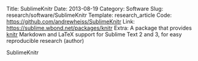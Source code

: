 Title: SublimeKnitr
Date: 2013-08-19
Category: Software
Slug: research/software/SublimeKnitr
Template: research_article
Code: https://github.com/andrewheiss/SublimeKnitr
Link: https://sublime.wbond.net/packages/knitr
Extra: A package that provides [knitr](http://yihui.name/knitr/) Markdown and LaTeX support for Sublime Text 2 and 3, for easy reproducible research (author)

SublimeKnitr
